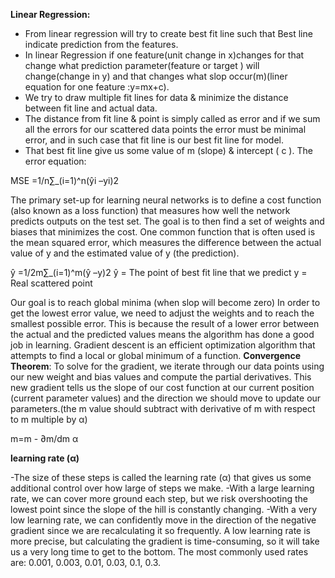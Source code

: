 **Linear Regression:**

- From linear regression will try to create best fit line such that Best line indicate prediction from the features.
- In linear Regression if one feature(unit change in x)changes  for that change what prediction parameter(feature or target ) will change(change in y) and that changes what slop occur(m)(liner equation for one feature :y=mx+c).
- We try to draw multiple fit lines for data & minimize the distance between fit line and actual data.
- The distance from fit line & point is simply called as error and if we sum all the errors for our scattered data points  the error must be minimal error, and in such case that fit line is our best fit line for model.
- That best fit line give us some value of m (slope) & intercept ( c ).
The error equation:

MSE =1/n∑_(i=1)^n(ŷi –yi)2


The primary set-up for learning neural networks is to define a cost function (also known as a loss function) that measures how well the network predicts outputs on the test set.
The goal is to then find a set of weights and biases that minimizes the cost. One common function that is often used is the mean squared error, which measures the difference between the actual value of y and the estimated value of y (the prediction).

ŷ =1/2m∑_(i=1)^m(ŷ –y)2
ŷ = The point of best fit line that we predict
y = Real scattered point

Our goal is to reach global minima (when slop will become zero)
In order to get the lowest error value, we need to adjust the weights and to reach the smallest possible error. This is because the result of a lower error between the actual and the predicted values means the algorithm has done a good job in learning. Gradient descent is an efficient optimization algorithm that attempts to find a local or global minimum of a function.
**Convergence Theorem**:
To solve for the gradient, we iterate through our data points using our new weight and bias values and compute the partial derivatives. This new gradient tells us the slope of our cost function at our current position (current parameter values) and the direction we should move to update our parameters.(the m value should subtract with derivative of m with respect to m multiple by  α)

m=m -  ∂m/dm α

**learning rate (α)**

-The size of these steps is called the learning rate (α) that gives us some additional control over how large of steps we make. 
-With a large learning rate, we can cover more ground each step, but we risk overshooting the lowest point since the slope of the hill is constantly changing.
-With a very low learning rate, we can confidently move in the direction of the negative gradient since we are recalculating it so frequently. A low learning rate is more precise, but calculating the gradient is time-consuming, so it will take us a very long time to get to the bottom. The most commonly used rates are: 0.001, 0.003, 0.01, 0.03, 0.1, 0.3.


